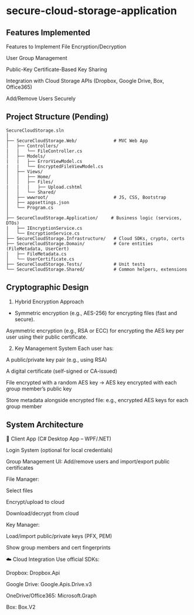 # secure-cloud-storage-application

## Features Implemented

Features to Implement
File Encryption/Decryption

User Group Management

Public-Key Certificate-Based Key Sharing

Integration with Cloud Storage APIs (Dropbox, Google Drive, Box, Office365)

Add/Remove Users Securely



## Project Structure (Pending)

```
SecureCloudStorage.sln
│
├── SecureCloudStorage.Web/              # MVC Web App
│   ├── Controllers/
|   |   └── FileController.cs
│   ├── Models/
|   |   ├── ErrorViewModel.cs
|   |   └── EncryptedFileViewModel.cs
│   ├── Views/
│   │   ├── Home/
│   │   ├── Files/
|   |   |   ├── Upload.cshtml
│   │   └── Shared/
│   ├── wwwroot/                         # JS, CSS, Bootstrap
│   ├── appsettings.json
│   └── Program.cs
│
├── SecureCloudStorage.Application/     # Business logic (services, DTOs) 
|   ├── IEncryptionService.cs
│   └── EncryptionService.cs
├── SecureCloudStorage.Infrastructure/   # Cloud SDKs, crypto, certs
├── SecureCloudStorage.Domain/           # Core entities (FileMetadata, UserCert)
│   ├── FileMetadata.cs
│   └── UserCertificate.cs
├── SecureCloudStorage.Tests/            # Unit tests
└── SecureCloudStorage.Shared/           # Common helpers, extensions

```

## Cryptographic Design
1. Hybrid Encryption Approach

- Symmetric encryption (e.g., AES-256) for encrypting files (fast and secure).

Asymmetric encryption (e.g., RSA or ECC) for encrypting the AES key per user using their public certificate.

2. Key Management System
Each user has:

A public/private key pair (e.g., using RSA)

A digital certificate (self-signed or CA-issued)

File encrypted with a random AES key → AES key encrypted with each group member’s public key

Store metadata alongside encrypted file: e.g., encrypted AES keys for each group member

## System Architecture
📂 Client App (C# Desktop App – WPF/.NET)

Login System (optional for local credentials)

Group Management UI: Add/remove users and import/export public certificates

File Manager:

Select files

Encrypt/upload to cloud

Download/decrypt from cloud

Key Manager:

Load/import public/private keys (PFX, PEM)

Show group members and cert fingerprints

☁️ Cloud Integration
Use official SDKs:

Dropbox: Dropbox.Api

Google Drive: Google.Apis.Drive.v3

OneDrive/Office365: Microsoft.Graph

Box: Box.V2

